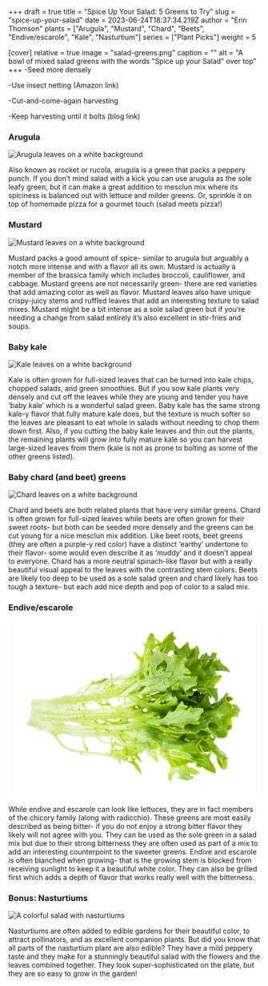 +++
draft = true
title = "Spice Up Your Salad: 5 Greens to Try"
slug = "spice-up-your-salad"
date = 2023-06-24T18:37:34.219Z
author = "Erin Thomson"
plants = ["Arugula", "Mustard", "Chard", "Beets", "Endive/escarole", "Kale", "Nasturtium"]
series = ["Plant Picks"]
weight = 5

[cover]
relative = true
image = "salad-greens.png"
caption = ""
alt = "A bowl of mixed salad greens with the words \"Spice up your Salad\" over top"
+++
\-Seed more densely

\-Use insect netting (Amazon link)

\-Cut-and-come-again harvesting

\-Keep harvesting until it bolts (blog link)

### Arugula

![Arugula leaves on a white background](arugula.jpg)

Also known as rocket or rucola, arugula is a green that packs a peppery punch. If you don’t mind salad with a kick you can use arugula as the sole leafy green, but it can make a great addition to mesclun mix where its spiciness is balanced out with lettuce and milder greens. Or, sprinkle it on top of homemade pizza for a gourmet touch (salad meets pizza!)

### Mustard

![Mustard leaves on a white background](mustard.jpg)

Mustard packs a good amount of spice- similar to arugula but arguably a notch more intense and with a flavor all its own. Mustard is actually a member of the brassica family which includes broccoli, cauliflower, and cabbage. Mustard greens are not necessarily green- there are red varieties that add amazing color as well as flavor. Mustard leaves also have unique crispy-juicy stems and ruffled leaves that add an interesting texture to salad mixes. Mustard might be a bit intense as a sole salad green but if you’re needing a change from salad entirely it’s also excellent in stir-fries and soups.

### Baby kale

![Kale leaves on a white background](kale.jpg)

Kale is often grown for full-sized leaves that can be turned into kale chips, chopped salads, and green smoothies. But if you sow kale plants very densely and cut off the leaves while they are young and tender you have ‘baby kale’ which is a wonderful salad green. Baby kale has the same strong kale-y flavor that fully mature kale does, but the texture is much softer so the leaves are pleasant to eat whole in salads without needing to chop them down first. Also, if you cutting the baby kale leaves and thin out the plants, the remaining plants will grow into fully mature kale so you can harvest large-sized leaves from them (kale is not as prone to bolting as some of the other greens listed).

### Baby chard (and beet) greens

![Chard leaves on a white background](chard.jpg)

Chard and beets are both related plants that have very similar greens. Chard is often grown for full-sized leaves while beets are often grown for their sweet roots- but both can be seeded more densely and the greens can be cut young for a nice mesclun mix addition. Like beet roots, beet greens (they are often a purple-y red color) have a distinct ‘earthy’ undertone to their flavor- some would even describe it as ‘muddy’ and it doesn’t appeal to everyone. Chard has a more neutral spinach-like flavor but with a really beautiful visual appeal to the leaves with the contrasting stem colors. Beets are likely too deep to be used as a sole salad green and chard likely has too tough a texture- but each add nice depth and pop of color to a salad mix.

### Endive/escarole

![Endive leaf on a white background](endive.jpg)

While endive and escarole can look like lettuces, they are in fact members of the chicory family (along with radicchio). These greens are most easily described as being bitter- if you do not enjoy a strong bitter flavor they likely will not agree with you. They can be used as the sole green in a salad mix but due to their strong bitterness they are often used as part of a mix to add an interesting counterpoint to the sweeter greens. Endive and escarole is often blanched when growing- that is the growing stem is blocked from receiving sunlight to keep it a beautiful white color. They can also be grilled first which adds a depth of flavor that works really well with the bitterness.

### Bonus: Nasturtiums

![A colorful salad with nasturtiums](nasturtiums.jpg)

Nasturtiums are often added to edible gardens for their beautiful color, to attract pollinators, and as excellent companion plants. But did you know that all parts of the nasturtium plant are also edible? They have a mild peppery taste and they make for a stunningly beautiful salad with the flowers and the leaves combined together. They look super-sophisticated on the plate, but they are so easy to grow in the garden!